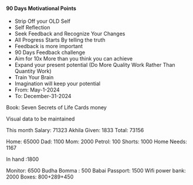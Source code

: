 #### 90 Days Motivational Points
- Strip Off your OLD Self
- Self Reflection
- Seek Feedback and Recognize Your Changes
- All Progress Starts By telling the truth
- Feedback is more important
- 90 Days Feedback challenge
- Aim for 10x More than you think you can achieve
- Expand your present potential (Do More Quality Work Rather Than Quantity Work)
- Train Your Brain
- Imagination will keep your potential
- From: May-1-2024
- To: December-31-2024

Book:  Seven Secrets of Life
Cards money

Visual data to be maintained

This month Salary: 71323
Akhila Given: 1833
Total: 73156

Home: 65000
Dad: 1100
Mom: 2000
Petrol: 100
Shorts: 1000
Home Needs: 1167

In hand :1800

Monitor: 6500
Budha Bomma : 500
Babai Passport: 1500
Wifi power bank: 2000
Boxes:  800+289+450


